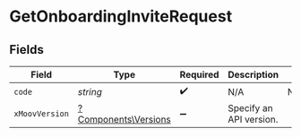 # GetOnboardingInviteRequest


## Fields

| Field                                                       | Type                                                        | Required                                                    | Description                                                 | Example                                                     |
| ----------------------------------------------------------- | ----------------------------------------------------------- | ----------------------------------------------------------- | ----------------------------------------------------------- | ----------------------------------------------------------- |
| `code`                                                      | *string*                                                    | :heavy_check_mark:                                          | N/A                                                         | N1IA5eWYNh                                                  |
| `xMoovVersion`                                              | [?Components\Versions](../../Models/Components/Versions.md) | :heavy_minus_sign:                                          | Specify an API version.                                     |                                                             |